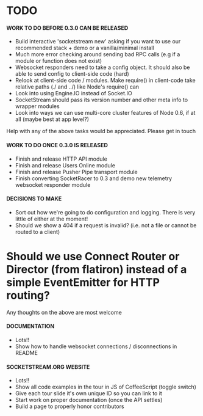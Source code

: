 TODO
====

#### WORK TO DO BEFORE 0.3.0 CAN BE RELEASED

* Build interactive 'socketstream new' asking if you want to use our recommended stack + demo or a vanilla/minimal install
* Much more error checking around sending bad RPC calls (e.g if a module or function does not exist)
* Websocket responders need to take a config object. It should also be able to send config to client-side code (hard)
* Relook at client-side code / modules. Make require() in client-code take relative paths (./ and ../) like Node's require() can
* Look into using Engine.IO instead of Socket.IO
* SocketStream should pass its version number and other meta info to wrapper modules
* Look into ways we can use multi-core cluster features of Node 0.6, if at all (maybe best at app level?)

Help with any of the above tasks would be appreciated. Please get in touch


#### WORK TO DO ONCE 0.3.0 IS RELEASED

* Finish and release HTTP API module
* Finish and release Users Online module
* Finish and release Pusher Pipe transport module
* Finish converting SocketRacer to 0.3 and demo new telemetry websocket responder module


#### DECISIONS TO MAKE

* Sort out how we're going to do configuration and logging. There is very little of either at the moment!
* Should we show a 404 if a request is invalid? (i.e. not a file or cannot be routed to a client)
# Should we use Connect Router or Director (from flatiron) instead of a simple EventEmitter for HTTP routing?

Any thoughts on the above are most welcome


#### DOCUMENTATION

* Lots!!
* Show how to handle websocket connections / disconnections in README


#### SOCKETSTREAM.ORG WEBSITE

* Lots!!
* Show all code examples in the tour in JS of CoffeeScript (toggle switch)
* Give each tour slide it's own unique ID so you can link to it
* Start work on proper documentation (once the API settles)
* Build a page to properly honor contributors